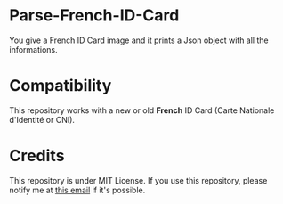 # Parse-French-ID-Card
You give a French ID Card image and it prints a Json object with all the informations.
# Compatibility
This repository works with a new or old **French** ID Card (Carte Nationale d'Identité or CNI).
# Credits
This repository is under MIT License. If you use this repository, please notify me at <a href="mailto:noctosnovan@gmail.com">this email</a> if it's possible.
